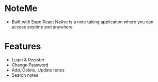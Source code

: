 # NoteMe
- Built with Expo React Native is a note taking application where you can access anytime and anywhere

# Features
- Login & Register
- Change Password
- Add, Delete, Update notes
- Search notes
